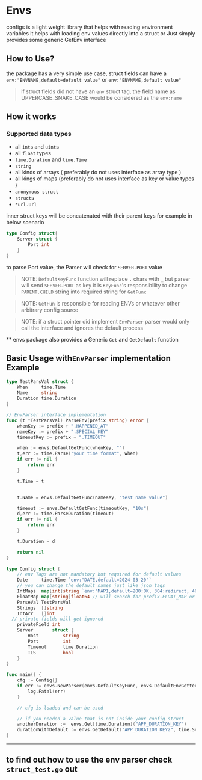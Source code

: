 # Envs

configs is a light weight library that helps with reading environment variables it helps with loading env values
directly into a struct or Just simply provides some generic GetEnv interface

## How to Use?

the package has a very simple use case, struct fields can have a `env:"ENVNAME,default=default value"` or `env:"ENVNAME,default value"`

> if struct fields did not have an `env` struct tag, the field name as UPPERCASE_SNAKE_CASE would be considered as the `env:name`

## How it works

### Supported data types

- all `int`s and `uint`s
- all `float` types
- `time.Duration` and `time.Time`
- `string`
- all kinds of arrays ( preferably do not uses interface as array type )
- all kings of maps (preferably do not uses interface as key or value types )
- `anonymous struct`
- `struct`s
- `*url.Url`

inner struct keys will be concatenated with their parent keys for example in below scenario

```go
type Config struct{
	Server struct {
		Port int
	}
}
```

to parse Port value, the Parser will check for `SERVER.PORT` value

> NOTE: `DefaultKeyFunc` function will replace `.` chars with `_` but parser will send `SERVER.PORT` as key it is
> `KeyFunc`'s responsibility to change `PARENT.CHILD` string into required string for `GetFunc`

> NOTE: `GetFun` is responsible for reading ENVs or whatever other arbitrary config source

> NOTE: if a struct pointer did implement `EnvParser` parser would only call the interface and ignores the default process

\*\* envs package also provides a Generic `Get` and `GetDefault` function

## Basic Usage with`EnvParser` implementation Example

```go
type TestParsVal struct {
	When 	 time.Time
	Name 	 string
	Duration time.Duration
}

// EnvParser interface implementation
func (t *TestParsVal) ParseEnv(prefix string) error {
	whenKey := prefix + ".HAPPENED_AT"
	nameKey := prefix + ".SPECIAL_KEY"
	timeoutKey := prefix + ".TIMEOUT"

	when := envs.DefaultGetFunc(whenKey, "")
	t,err := time.Parse("your time format", when)
	if err != nil {
		return err
	}

	t.Time = t


	t.Name = envs.DefaultGetFunc(nameKey, "test name value")

	timeout := envs.DefaultGetFunc(timeoutKey, "10s")
	d,err := time.ParseDuration(timeout)
	if err != nil {
		return err
	}

	t.Duration = d

	return nil
}

type Config struct {
	// env Tags are not mandatory but required for default values
	Date     time.Time `env:"DATE,default=2024-03-20"`
	// you can change the default names just like json tags
	IntMaps  map[int]string `env:"MAP1,default=200:OK, 304:redirect, 404:not found"` // Will search for prefix.MAP1 or prefix_MAP1
	FloatMap map[string]float64 // will search for prefix.FLOAT_MAP or prefix_FLOAT_MAP
	ParseVal TestParsVal
	Strings  []string
	IntArr   []int
  // private fields will get ignored
	privateField int
	Server       struct {
		Host         string
		Port         int
		Timeout      time.Duration
		TLS          bool
	}
}

func main() {
	cfg := Config{}
	if err := envs.NewParser(envs.DefaultKeyFunc, envs.DefaultEnvGetter).ParseStruct(&cfg, "APP"); err != nil {
		log.Fatal(err)
	}

	// cfg is loaded and can be used

	// if you needed a value that is not inside your config struct
	anotherDuration :=  envs.Get[time.Duration]("APP_DURATION_KEY")
	durationWithDefault := envs.GetDefault("APP_DURATION_KEY2", time.Second * 2)
}

```

---

## to find out how to use the env parser check `struct_test.go` out

